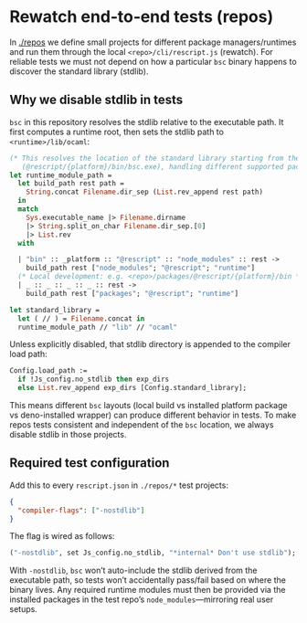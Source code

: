 # Rewatch end‑to‑end tests (repos)

In [./repos](repos) we define small projects for different package managers/runtimes and run them through the local `<repo>/cli/rescript.js` (rewatch). For reliable tests we must not depend on how a particular `bsc` binary happens to discover the standard library (stdlib).

## Why we disable stdlib in tests

`bsc` in this repository resolves the stdlib relative to the executable path. It first computes a runtime root, then sets the stdlib path to `<runtime>/lib/ocaml`:
```1:12:compiler/ext/config.ml
(* This resolves the location of the standard library starting from the location of bsc.exe
   (@rescript/{platform}/bin/bsc.exe), handling different supported package layouts. *)
let runtime_module_path =
  let build_path rest path =
    String.concat Filename.dir_sep (List.rev_append rest path)
  in
  match
    Sys.executable_name |> Filename.dirname
    |> String.split_on_char Filename.dir_sep.[0]
    |> List.rev
  with
```
```24:37:compiler/ext/config.ml
  | "bin" :: _platform :: "@rescript" :: "node_modules" :: rest ->
    build_path rest ["node_modules"; "@rescript"; "runtime"]
  (* Local development: e.g. <repo>/packages/@rescript/{platform}/bin *)
  | _ :: _ :: _ :: _ :: rest ->
    build_path rest ["packages"; "@rescript"; "runtime"]

let standard_library =
  let ( // ) = Filename.concat in
  runtime_module_path // "lib" // "ocaml"
```

Unless explicitly disabled, that stdlib directory is appended to the compiler load path:
```26:33:compiler/core/res_compmisc.ml
Config.load_path :=
  if !Js_config.no_stdlib then exp_dirs
  else List.rev_append exp_dirs [Config.standard_library];
```

This means different `bsc` layouts (local build vs installed platform package vs deno-installed wrapper) can produce different behavior in tests. To make repos tests consistent and independent of the `bsc` location, we always disable stdlib in those projects.

## Required test configuration

Add this to every `rescript.json` in `./repos/*` test projects:
```json
{
  "compiler-flags": ["-nostdlib"]
}
```

The flag is wired as follows:
```292:295:compiler/bsc/rescript_compiler_main.ml
("-nostdlib", set Js_config.no_stdlib, "*internal* Don't use stdlib");
```

With `-nostdlib`, `bsc` won’t auto-include the stdlib derived from the executable path, so tests won’t accidentally pass/fail based on where the binary lives. Any required runtime modules must then be provided via the installed packages in the test repo’s `node_modules`—mirroring real user setups.